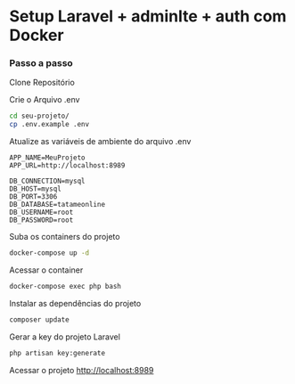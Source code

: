 
# Setup Laravel + adminlte + auth com Docker
### Passo a passo
Clone Repositório

Crie o Arquivo .env
```sh
cd seu-projeto/
cp .env.example .env
```

Atualize as variáveis de ambiente do arquivo .env
```dosini
APP_NAME=MeuProjeto
APP_URL=http://localhost:8989

DB_CONNECTION=mysql
DB_HOST=mysql
DB_PORT=3306
DB_DATABASE=tatameonline
DB_USERNAME=root
DB_PASSWORD=root
```

Suba os containers do projeto
```sh
docker-compose up -d
```

Acessar o container
```sh
docker-compose exec php bash
```


Instalar as dependências do projeto
```sh
composer update
```


Gerar a key do projeto Laravel
```sh
php artisan key:generate
```


Acessar o projeto
[http://localhost:8989](http://localhost:8989)
